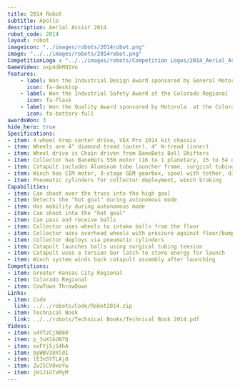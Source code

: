 ```yaml
---
title: 2014 Robot
subtitle: Apollo
description: Aerial Assist 2014
robot_code: 2014
layout: robot
imageicon: "../images/robots/2014robot.png"
image: "../../images/robots/2014robot.png"
CompetitionLogo : "../../images/robots/Competition Logos/2014_Aerial_Assist.svg"
GameVideo: oxp4dkMQ1Vo
features:
    - label: Won the Industrial Design Award sponsored by General Motors at the GKC Regional
      icon: fa-desktop 
    - label: Won the Industrial Safety Award at the Colorado Regional
      icon: fa-flask 
    - label: Won the Quality Award sponsored by Motorola  at the Colorado Regional
      icon: fa-battery-full 
awardsWon: 3
hide_hero: true
Specifications:
- item: 4-wheel drop center drive, VEX Pro 2014 kit chassis
- item: Wheels are 4" diamond tread (outer), 4" W-tread (inner)
- item: Wheel drive is Chain driven from BaneBots Ball Shifters
- item: Collector has BaneBots 550 motor (16 to 1 planetary, 15 to 54 open gearbox), VersaWheels, Mecanum wheels
- item: Catapult includes Aluminum tube launcher frame, surgical tubing, torsion bar, pneumatic latch
- item: Winch has CIM motor, 3-stage GEM gearbox, spool with tether, disc brake
- item: Pneumatic cylinders for collector deployment, winch braking
Capabilities:
- item: Can shoot over the truss into the high goal
- item: Detects the "hot goal" during autonomous mode
- item: Has mobility during autonomous mode
- item: Can shoot into the "hot goal"
- item: Can pass and receive balls
- item: Collector uses wheels to intake balls from the floor
- item: Collector uses overhead wheels with pressure against floor/bumper for control
- item: Collector deploys via pneumatic cylinders
- item: Catapult launches balls using surgical tubing tension
- item: Catapult uses a torsion bar latch to store energy for launch
- item: Winch system winds back catapult assembly after launching
Competitions:
- item: Greater Kansas City Regional
- item: Colorado Regional
- item: CowTown ThrowDown
Links:
- item: Code
  link: ../../robots/Code/Robot2014.zip
- item: Technical Book
  link: ../../robots/Technical Books/Technical Book 2014.pdf
Videos:
- item: u4VTzCjN880
- item: p_3uX1kUN7Q
- item: xxFYj5jS4hA
- item: bpWBV3UXldI
- item: lE3nSYTLAj8
- item: ZwI5CVOxeYw
- item: jH1JiGfxMyM
---
```

